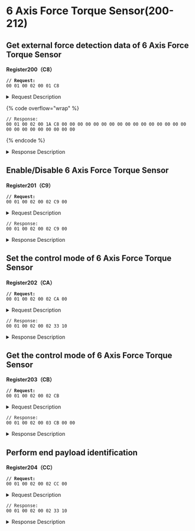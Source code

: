 # 6 Axis Force Torque Sensor(200-212)

## Get external force detection data of 6 Axis Force Torque Sensor

**Register200（C8）**

<pre><code><strong>// Request:
</strong>00 01 00 02 00 01 C8
</code></pre>

<details>

<summary>Request Description</summary>

```
//00 01    U16, Transaction ID
//00 02    U16, Protocol Identifier
//00 01    U16, Length 
//C8       U8, Register
```

</details>

{% code overflow="wrap" %}
```
// Response:
00 01 00 02 00 1A C8 00 00 00 00 00 00 00 00 00 00 00 00 00 00 00 00 00 00 00 00 00 00 00 00 00 
```
{% endcode %}

<details>

<summary>Response Description</summary>

{% code overflow="wrap" %}
```
//00 01    U16, Transaction ID
//00 02    U16, Protocol Identifier
//00 1A    U16, Length 
//C8       U8, Register
//00       U8, State
//00, 00, 00, 00, 00, 00, 00, 00,00, 00, 00, 00,00, 00, 00, 00,00, 00, 00, 00,00, 00, 00, 00     fp32, 
External force detection data:
After filtering, load and offset compensation
```
{% endcode %}

</details>







## Enable/Disable 6 Axis Force Torque Sensor

**Register201（C9）**

<pre><code><strong>// Request:
</strong>00 01 00 02 00 02 C9 00
</code></pre>

<details>

<summary>Request Description</summary>

```
//00 01    U16, Transaction ID
//00 02    U16, Protocol Identifier
//00 02    U16, Length 
//C9       U8, Register
//00       U8, 0-Disable; 1-Enable    
```

</details>

```
// Response:
00 01 00 02 00 02 C9 00
```

<details>

<summary>Response Description</summary>

```
//00 01    U16, Transaction ID
//00 02    U16, Protocol Identifier
//00 02    U16, Length 
//C9       U8, Register
//00       U8, State
```

</details>





## Set the control mode of 6 Axis Force Torque Sensor

**Register202（CA）**

<pre><code><strong>// Request:
</strong>00 01 00 02 00 02 CA 00  
</code></pre>

<details>

<summary>Request Description</summary>

```
//00 01    U16, Transaction ID
//00 02    U16, Protocol Identifier
//00 02    U16, Length 
//CA       U8, Register
//00       U8, 
control mode
0: non-force mode
1: impedance control mode
2: force control mode
```

</details>

```
// Response:
00 01 00 02 00 02 33 10
```

<details>

<summary>Response Description</summary>

```
//00 01    U16, Transaction ID
//00 02    U16, Protocol Identifier
//00 02    U16, Length 
//33       U8, Register
//10       U8, State
```

</details>



## Get the control mode of 6 Axis Force Torque Sensor

**Register203（CB）**

<pre><code><strong>// Request:
</strong>00 01 00 02 00 02 CB
</code></pre>

<details>

<summary>Request Description</summary>

```
//00 01    U16, Transaction ID
//00 02    U16, Protocol Identifier
//00 02    U16, Length 
//CB       U8, Register
```

</details>

```
// Response:
00 01 00 02 00 03 CB 00 00
```

<details>

<summary>Response Description</summary>

```
//00 01    U16, Transaction ID
//00 02    U16, Protocol Identifier
//00 03    U16, Length 
//CB       U8, Register
//00       U8, State
//00       U8, 
control mode
0: non-force mode
1: impedance control mode
2: force control mode
```

</details>





## Perform end payload identification

**Register204（CC）**

<pre><code><strong>// Request:
</strong>00 01 00 02 00 02 CC 00
</code></pre>

<details>

<summary>Request Description</summary>

```
//00 01    U16, Transaction ID
//00 02    U16, Protocol Identifier
//00 02    U16, Length 
//CC       U8, Register
//00       U8, 
0: 6 Axis Force Torque Sensor identification
1: current identification
```

</details>

```
// Response:
00 01 00 02 00 02 33 10
```

<details>

<summary>Response Description</summary>

```
//00 01    U16, Transaction ID
//00 02    U16, Protocol Identifier
//00 02    U16, Length 
//33       U8, Register
//10       U8, State
```

</details>



















